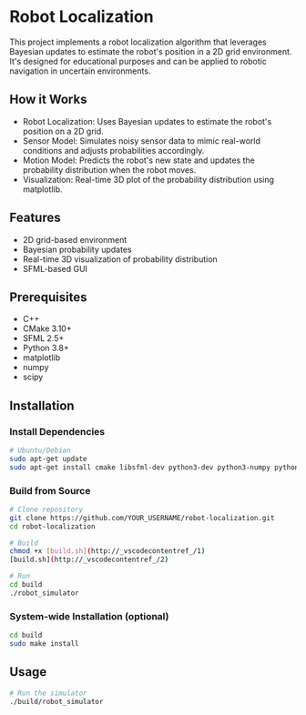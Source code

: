 # Robot Localization
This project implements a robot localization algorithm that leverages Bayesian updates to estimate the robot's position in a 2D grid environment. It's designed for educational purposes and can be applied to robotic navigation in uncertain environments.

## How it Works
- Robot Localization: Uses Bayesian updates to estimate the robot's position on a 2D grid.
- Sensor Model: Simulates noisy sensor data to mimic real-world conditions and adjusts probabilities accordingly.
- Motion Model: Predicts the robot's new state and updates the probability distribution when the robot moves.
- Visualization: Real-time 3D plot of the probability distribution using matplotlib.

## Features
- 2D grid-based environment
- Bayesian probability updates
- Real-time 3D visualization of probability distribution
- SFML-based GUI

## Prerequisites
- C++
- CMake 3.10+
- SFML 2.5+
- Python 3.8+
- matplotlib
- numpy
- scipy

## Installation

### Install Dependencies
```bash
# Ubuntu/Debian
sudo apt-get update
sudo apt-get install cmake libsfml-dev python3-dev python3-numpy python3-matplotlib python3-scipy
```

### Build from Source 
```bash
# Clone repository
git clone https://github.com/YOUR_USERNAME/robot-localization.git
cd robot-localization

# Build
chmod +x [build.sh](http://_vscodecontentref_/1)
[build.sh](http://_vscodecontentref_/2)

# Run
cd build
./robot_simulator
```

### System-wide Installation (optional)
```bash
cd build
sudo make install
```

## Usage
```bash
# Run the simulator
./build/robot_simulator
```